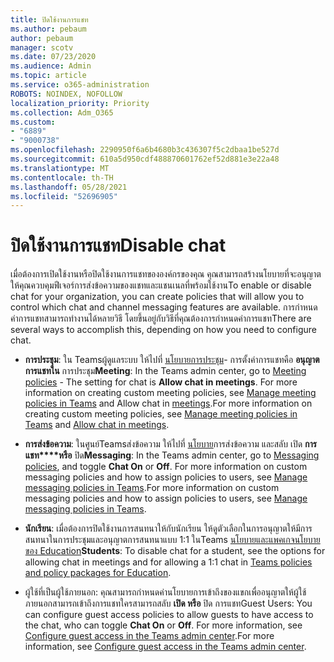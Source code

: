 ```yaml
---
title: ปิดใช้งานการแชท
ms.author: pebaum
author: pebaum
manager: scotv
ms.date: 07/23/2020
ms.audience: Admin
ms.topic: article
ms.service: o365-administration
ROBOTS: NOINDEX, NOFOLLOW
localization_priority: Priority
ms.collection: Adm_O365
ms.custom:
- "6889"
- "9000738"
ms.openlocfilehash: 2290950f6a6b4680b3c436307f5c2dbaa1be527d
ms.sourcegitcommit: 610a5d950cdf488870601762ef52d881e3e22a48
ms.translationtype: MT
ms.contentlocale: th-TH
ms.lasthandoff: 05/28/2021
ms.locfileid: "52696905"
---
```

# <a name="disable-chat"></a><span data-ttu-id="c9298-102">ปิดใช้งานการแชท</span><span class="sxs-lookup"><span data-stu-id="c9298-102">Disable chat</span></span>

<span data-ttu-id="c9298-103">เมื่อต้องการเปิดใช้งานหรือปิดใช้งานการแชทขององค์กรของคุณ คุณสามารถสร้างนโยบายที่จะอนุญาตให้คุณควบคุมฟีเจอร์การส่งข้อความของแชทและแชนเนลที่พร้อมใช้งาน</span><span class="sxs-lookup"><span data-stu-id="c9298-103">To enable or disable chat for your organization, you can create policies that will allow you to control which chat and channel messaging features are available.</span></span> <span data-ttu-id="c9298-104">การกําหนดค่าการแชทสามารถทํางานได้หลายวิธี โดยขึ้นอยู่กับวิธีที่คุณต้องการกําหนดค่าการแชท</span><span class="sxs-lookup"><span data-stu-id="c9298-104">There are several ways to accomplish this, depending on how you need to configure chat.</span></span>

- <span data-ttu-id="c9298-105">**การประชุม**: ใน Teamsผู้ดูแลระบบ ให้ไปที่ [นโยบายการประชุม](https://admin.teams.microsoft.com/)- การตั้งค่าการแชทคือ **อนุญาตการแชทใน** การประชุม</span><span class="sxs-lookup"><span data-stu-id="c9298-105">**Meeting**: In the Teams admin center, go to [Meeting policies](https://admin.teams.microsoft.com/) - The setting for chat is **Allow chat in meetings**.</span></span> <span data-ttu-id="c9298-106">For more information on creating custom meeting policies, see [Manage meeting policies in Teams](/microsoftteams/meeting-policies-in-teams) and Allow chat in [meetings](/microsoftteams/meeting-policies-in-teams#allow-chat-in-meetings).</span><span class="sxs-lookup"><span data-stu-id="c9298-106">For more information on creating custom meeting policies, see [Manage meeting policies in Teams](/microsoftteams/meeting-policies-in-teams) and [Allow chat in meetings](/microsoftteams/meeting-policies-in-teams#allow-chat-in-meetings).</span></span>

- <span data-ttu-id="c9298-107">**การส่งข้อความ**: ในศูนย์Teamsส่งข้อความ ให้ไปที่ [นโยบาย](https://admin.teams.microsoft.com/)การส่งข้อความ และสลับ เปิด **การแชท\*\*\*\*หรือ** ปิด</span><span class="sxs-lookup"><span data-stu-id="c9298-107">**Messaging**: In the Teams admin center, go to [Messaging policies](https://admin.teams.microsoft.com/), and toggle **Chat On** or **Off**.</span></span> <span data-ttu-id="c9298-108">For more information on custom messaging policies and how to assign policies to users, see [Manage messaging policies in Teams](/microsoftteams/messaging-policies-in-teams).</span><span class="sxs-lookup"><span data-stu-id="c9298-108">For more information on custom messaging policies and how to assign policies to users, see [Manage messaging policies in Teams](/microsoftteams/messaging-policies-in-teams).</span></span>

- <span data-ttu-id="c9298-109">**นักเรียน**: เมื่อต้องการปิดใช้งานการสนทนาให้กับนักเรียน ให้ดูตัวเลือกในการอนุญาตให้มีการสนทนาในการประชุมและอนุญาตการสนทนาแบบ 1:1 ในTeams [นโยบายและแพคเกจนโยบายของ Education](/microsoftteams/policy-packages-edu)</span><span class="sxs-lookup"><span data-stu-id="c9298-109">**Students**: To disable chat for a student, see the options for allowing chat in meetings and for allowing a 1:1 chat in [Teams policies and policy packages for Education](/microsoftteams/policy-packages-edu).</span></span>

- <span data-ttu-id="c9298-110">ผู้ใช้ที่เป็นผู้ใช้ภายนอก: คุณสามารถกําหนดค่านโยบายการเข้าถึงของแขกเพื่ออนุญาตให้ผู้ใช้ภายนอกสามารถเข้าถึงการแชทใครสามารถสลับ **เปิด หรือ** ปิด การแชท</span><span class="sxs-lookup"><span data-stu-id="c9298-110">Guest Users: You can configure guest access policies to allow guests to have access to the chat, who can toggle **Chat On** or **Off**.</span></span> <span data-ttu-id="c9298-111">For more information, see [Configure guest access in the Teams admin center](/microsoftteams/set-up-guests#configure-guest-access-in-the-teams-admin-center).</span><span class="sxs-lookup"><span data-stu-id="c9298-111">For more information, see [Configure guest access in the Teams admin center](/microsoftteams/set-up-guests#configure-guest-access-in-the-teams-admin-center).</span></span>




